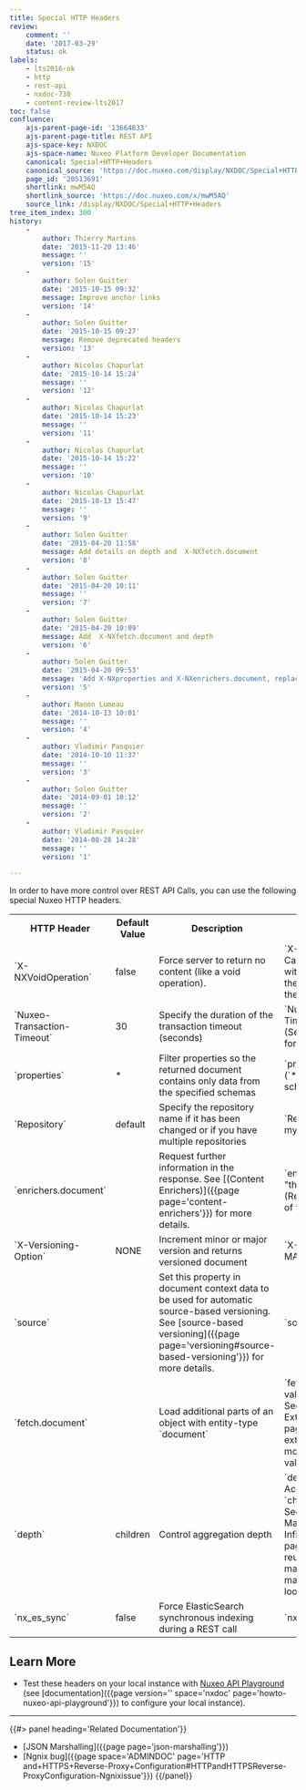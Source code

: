 ```yaml
---
title: Special HTTP Headers
review:
    comment: ''
    date: '2017-03-29'
    status: ok
labels:
    - lts2016-ok
    - http
    - rest-api
    - nxdoc-730
    - content-review-lts2017
toc: false
confluence:
    ajs-parent-page-id: '13664833'
    ajs-parent-page-title: REST API
    ajs-space-key: NXDOC
    ajs-space-name: Nuxeo Platform Developer Documentation
    canonical: Special+HTTP+Headers
    canonical_source: 'https://doc.nuxeo.com/display/NXDOC/Special+HTTP+Headers'
    page_id: '20513691'
    shortlink: mwM5AQ
    shortlink_source: 'https://doc.nuxeo.com/x/mwM5AQ'
    source_link: /display/NXDOC/Special+HTTP+Headers
tree_item_index: 300
history:
    -
        author: Thierry Martins
        date: '2015-11-20 13:46'
        message: ''
        version: '15'
    -
        author: Solen Guitter
        date: '2015-10-15 09:32'
        message: Improve anchor links
        version: '14'
    -
        author: Solen Guitter
        date: '2015-10-15 09:27'
        message: Remove deprecated headers
        version: '13'
    -
        author: Nicolas Chapurlat
        date: '2015-10-14 15:24'
        message: ''
        version: '12'
    -
        author: Nicolas Chapurlat
        date: '2015-10-14 15:23'
        message: ''
        version: '11'
    -
        author: Nicolas Chapurlat
        date: '2015-10-14 15:22'
        message: ''
        version: '10'
    -
        author: Nicolas Chapurlat
        date: '2015-10-13 15:47'
        message: ''
        version: '9'
    -
        author: Solen Guitter
        date: '2015-04-20 11:58'
        message: Add details on depth and  X-NXfetch.document
        version: '8'
    -
        author: Solen Guitter
        date: '2015-04-20 10:11'
        message: ''
        version: '7'
    -
        author: Solen Guitter
        date: '2015-04-20 10:09'
        message: Add  X-NXfetch.document and depth
        version: '6'
    -
        author: Solen Guitter
        date: '2015-04-20 09:53'
        message: 'Add X-NXproperties and X-NXenrichers.document, replacing deprecated X-NXDocumentProperties and X-NXContext-Category'
        version: '5'
    -
        author: Manon Lumeau
        date: '2014-10-13 10:01'
        message: ''
        version: '4'
    -
        author: Vladimir Pasquier
        date: '2014-10-10 11:37'
        message: ''
        version: '3'
    -
        author: Solen Guitter
        date: '2014-09-01 10:12'
        message: ''
        version: '2'
    -
        author: Vladimir Pasquier
        date: '2014-08-28 14:28'
        message: ''
        version: '1'

---
```

In order to have more control over REST API Calls, you can use the following special Nuxeo HTTP headers.

<div class="table-scroll">
  <table class="hover">
    <tbody>
      <tr>
        <th class="small-2">HTTP Header</th>
        <th>Default Value</th>
        <th>Description</th>
        <th class="small-5">Example</th>
      </tr>
      <tr>
        <td>`X-NXVoidOperation`</td>
        <td>false</td>
        <td>Force server to return no content (like a void operation).</td>
        <td>`X-NXVoidOperation: true` <br/>
        Can be useful when dealing with blobs to avoid having the blob output sent back to the client.</td>
      </tr>
      <tr>
        <td>`Nuxeo-Transaction-Timeout`</td>
        <td>30</td>
        <td>Specify the duration of the transaction timeout (seconds)</td>
        <td>`Nuxeo-Transaction-Timeout: 300` <br/>
        (Sets timeout for 5 minutes for longer transactions)</td>
      </tr>
      <tr>
        <td>`properties`</td>
        <td> &#42; </td>
        <td>Filter properties so the returned document contains only data from the specified schemas</td>
        <td>`properties: dublincore, file` <br/>
        (`*` Returns data from all schemas)</td>
      </tr>
      <tr>
        <td>`Repository`</td>
        <td>default</td>
        <td>Specify the repository name if it has been changed or if you have multiple repositories</td>
        <td>`Repository: myCustomRepositoryName`</td>
      </tr>
      <tr>
        <td>`enrichers.document`</td>
        <td></td>
        <td>Request further information in the response. See [(Content Enrichers)]({{page page='content-enrichers'}}) for more details.</td>
        <td>`enrichers.document: "thumbnail"` <br/>
        (Returns related thumbnail of the document)</td>
      </tr>
      <tr>
        <td>`X-Versioning-Option`</td>
        <td>NONE</td>
        <td>Increment minor or major version and returns versioned document</td>
        <td>`X-Versioning-Option: MAJOR`</td>
      </tr>
      <tr>
        <td>`source`</td>
        <td></td>
        <td>Set this property in document context data to be used for automatic source-based versioning. See [source-based versioning]({{page page='versioning#source-based-versioning'}}) for more details.</td>
        <td>`source: REST`</td>
      </tr>
      <tr>
        <td>`fetch.document`</td>
        <td></td>
        <td>Load additional parts of an object with entity-type `document`</td>
        <td>
          `fetch.document: value1, value2,...` <br/>
          See [Document JSON and Extended Fields]({{page page='document-json-extended-fields'}}) for more details on accepted values.
        </td>
      </tr>
      <tr>
        <td>`depth`</td>
        <td>children</td>
        <td>Control aggregation depth</td>
        <td>
          `depth: children` <br/>
          Accepted values: `root`, `children`, `max`. <br/>
          See [Aggregating Marshallers and Avoiding Infinite Loops]({{page page='parameterizing-reusing-marshallers#aggregating-marshallers-infinite-loops'}}) for more details.
        </td>
      </tr>
      <tr>
        <td>`nx_es_sync`</td>
        <td>false</td>
        <td>Force ElasticSearch synchronous indexing during a REST call</td>
        <td>`nx_es_sync: true`</td>
      </tr>
    </tbody>
  </table>
</div>

## Learn More

*   Test these headers on your local instance with [Nuxeo API Playground](http://nuxeo.github.io/api-playground/) (see [documentation]({{page version='' space='nxdoc' page='howto-nuxeo-api-playground'}}) to configure your local instance).

* * *

<div class="row" data-equalizer data-equalize-on="medium">
  <div class="column medium-6">
{{#> panel heading='Related Documentation'}}

- [JSON Marshalling]({{page page='json-marshalling'}})
- [Ngnix bug]({{page space='ADMINDOC' page='HTTP and+HTTPS+Reverse-Proxy+Configuration#HTTPandHTTPSReverse-ProxyConfiguration-Ngnixissue'}})
{{/panel}}
  </div>
</div>

